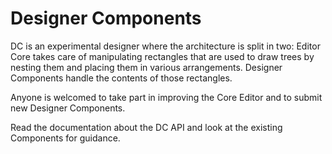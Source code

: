 # Designer Components

DC is an experimental designer where the architecture is split in two:
Editor Core takes care of manipulating rectangles that are
used to draw trees by nesting them and placing them in various
arrangements. Designer Components handle the contents of those
rectangles.

Anyone is welcomed to take part in improving the Core Editor and to submit
new Designer Components.

Read the documentation about the DC API and look at the existing Components
for guidance.
